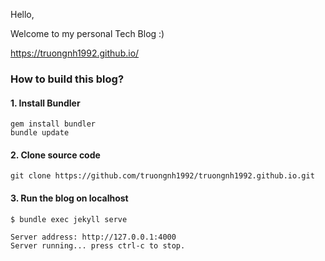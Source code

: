Hello,

Welcome to my personal Tech Blog :)

https://truongnh1992.github.io/


### How to build this blog?

#### 1. Install Bundler
```console
gem install bundler
bundle update
```

#### 2. Clone source code

```console
git clone https://github.com/truongnh1992/truongnh1992.github.io.git
```

#### 3. Run the blog on localhost

```console
$ bundle exec jekyll serve

Server address: http://127.0.0.1:4000
Server running... press ctrl-c to stop.
```
